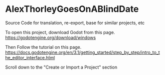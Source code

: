 # AlexThorleyGoesOnABlindDate
Source Code for translation, re-export, base for similar projects, etc

To open this project, download Godot from this page.
https://godotengine.org/download/windows

Then Follow the tutorial on this page.
https://docs.godotengine.org/en/3.1/getting_started/step_by_step/intro_to_the_editor_interface.html

Scroll down to the "Create or Import a Project" section
